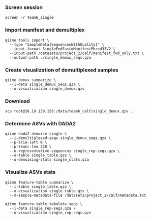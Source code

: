### Screen session
```screen -r team6_single```

### Import manifest and demultiplex
```
qiime tools import \
  --type "SampleData[SequencesWithQuality]" \
  --input-format SingleEndFastqManifestPhred33V2 \
  --input-path /datasets/project_2/calf/manifest_fwd_only.txt \
  --output-path ./single_demux_seqs.qza
```

### Create visualization of demultiplexed samples
```
qiime demux summarize \
  --i-data single_demux_seqs.qza \
  --o-visualization single_demux.qzv
```
### Download
```
scp root@10.19.139.156:/data/team6_calf/single_demux.qzv .
```

### Determine ASVs with DADA2
```
qiime dada2 denoise-single \
  --i-demultiplexed-seqs single_demux_seqs.qza \
  --p-trim-left 0 \
  --p-trunc-len 228 \
  --o-representative-sequences single_rep-seqs.qza \
  --o-table single_table.qza \
  --o-denoising-stats single_stats.qza
```

### Visualize ASVs stats
```
qiime feature-table summarize \
  --i-table single_table.qza \
  --o-visualization single_table.qzv \
  --m-sample-metadata-file /datasets/project_2/calf/metadata.txt

qiime feature-table tabulate-seqs \
  --i-data single_rep-seqs.qza \
  --o-visualization single_rep-seqs.qzv
```
